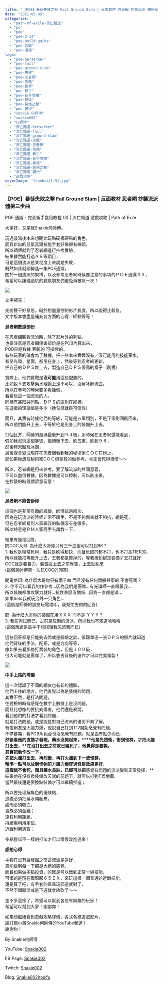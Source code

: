 ```yaml
---
title: "【POE】暴徒失敗之擊 Fail Ground Slam | 反面教材 忍者網 抄襲流派 體檢三步曲 | POE 通識 - 完全新手食用教程 (3) | 流亡黯道 遊戲攻略 | Path of Exile"
date: "2021-05-05"
categories: 
  - "path-of-exile-流亡黯道"
  - "pc"
  - "poe"
  - "poe-3-14"
  - "poe-build-guide"
  - "poe-近戰"
  - "poe-通識"
tags: 
  - "poe-berserker"
  - "poe-fail"
  - "poe-ground-slam"
  - "poe-失敗"
  - "poe-忍者網"
  - "poe-攻略"
  - "poe-教學"
  - "poe-新手"
  - "poe-新手攻略"
  - "poe-暴徒"
  - "poe-裂地之擊"
  - "poe-體檢"
  - "snakie-何師傅"
  - "snakie002"
  - "何師傅"
  - "流亡黯道-berserker"
  - "流亡黯道-fail"
  - "流亡黯道-ground-slam"
  - "流亡黯道-失敗"
  - "流亡黯道-忍者網"
  - "流亡黯道-攻略"
  - "流亡黯道-新手"
  - "流亡黯道-新手攻略"
  - "流亡黯道-暴徒"
  - "流亡黯道-裂地之擊"
  - "流亡黯道-體檢"
  - "遊戲攻略"
coverImage: "thumbnail-52.jpg"
---
```


### 【POE】暴徒失敗之擊 Fail Ground Slam | 反面教材 忍者網 抄襲流派 體檢三步曲  
POE 通識 - 完全新手食用教程 (3) | 流亡黯道 遊戲攻略 | Path of Exile

  
大家好，又是我Snakie何師傅。  

  
玩過漩渦後本來想開始玩點硬橋硬馬的角色，  
而且新出的怒氣瓦爾技能手套好像很有搞頭，  
所以師傅就到了忍者網進行抄考實驗，  
結果雖然能打過Ａ９等頭目，  
可是這個流派是某程度上來說是失敗，  
既然如此就順勢造一集POE通識，  
關於一個流派的架構，以及參考忍者網時候要注意的事項的ＰＯＥ通識＃３，  
希望可以讓碰過坑的觀眾朋友們避免再被坑一次！  

  
![](WordPress/2021-04-29-20-00-07_5.gif)  

  
[文字補完](https://snakie002hosifu.blogspot.com/2021/05/poe-fail-ground-slam-poe-3-path-of-exile.html#more)：  

  
先說聲不好意思，礙於想盡量控制影片長度，所以說得比較急，  
文字版本會盡量補充各方面的心得／經驗等等！  

  
**忍者網數據部份**  

  
在忍者網觀看流派時，除了影片外的列點，  
也要注意是忍者網傷害部份是在POB內算出來，  
POB只是數據 客觀的 可操控的，  
有些玩家的確會為了數據，把一些本來實戰沒有／沒可能用的技能藥水，  
甚至光環，星團，都用在身上，然後等到忍者網更新，  
把自己的ＤＰＳ堆上去，製造自己ＤＰＳ很高的樣子（刷榜）  

  
實際上，他們實戰是**沒可能**用這些配置的，  
比如說５支攻擊藥水理論上是不可以，沒解冰解流血，  
所以在參考的時候要多看幾個，  
看看玩這一個流派的人，  
同樣有甚麼共同點，ＤＰＳ的區別在那裡，  
在遊戲的理論值是多少（換句話就是可信性）  

  
而且，其實有時候他們的等級，可能是五軍類別，不是正常刷圖刷回來，  
所以他們能升上去，不等於他是用身上的裝備升上去，  

  
打個比方，師傅的漩渦最後升到９４級，那時候在忍者網還能看到，  
假如我沒玩這個暴徒，繼續衝下去，刷五軍，刷到９８，  
然後轉天賦玩冰劍，  
最後就會變成現在在忍者網看到我的秘術家ＣＯＣ在榜上，  
那如果你想玩秘術家CＯＣ但拿我的做參考，肯定會死得很慘～～  

  
所以，忍者網是用來參考，要了解流派的共同意義，  
不可以盡信數據，因為數據是可以控制，可以刷出來，  
在抄襲的時候請留意留意！  

  
![](WordPress/1.mp4_snapshot_02.05.444-1024x576.jpg)  

  
**忍者網不能告訴你**  

  
這個也是非常有趣的經驗，師傅試過兩次，  
因為在玩流派的時候非常不順手，不是不夠傷害就不夠抗，總是死，  
但在忍者網看到人家跟我的裝備沒有差很多，  
所以特意是ＰＭ人家高手去請教一下，  

  
結果有幾種回答，  
問COC大哥: 為什麼大哥你只有三千血但可以打到98？  
1\. 我也是經常死阿，我只是刷得超快，而且危險的都不打，也不打高TIER的，  
所以我能把等級升上去，王我都是賣掉的，等我換到綁定裝備才去打就好  
COC就是要暴力，裝備沒上去之前就龜，上去就亂來  
(這個是師傅第一次玩COC的回答)  

  
問電烙印: 為什麼大哥你只有兩千血 而且沒有任何閃躲甚麼的 不會死嗎？  
2\. 你不可以看我的作參考…因為我們是團隊…有光環師一直跟著我…  
所以裝備都堆攻擊力就好…抗性甚麼沒關係…因為一直都是滿…  
如果Solo我就玩另外一只角色…  
(這個是師傅的朋友玩電烙印，我幫忙去問的回答)  

  
問: 為什麼大哥你的裝備在用ＸＸＸ 而不是 ＹＹＹ？  
3\. 我在測試而已，之前是玩別的流派，所以我也不知道哈哈哈  
(這個應該是高手不想搭理我忽悠我而已)  

  
這些回答都是只能夠去問或是經驗之談，很難單憑一張ＤＰＳ的照片就知道  
他們背後的手法，配搭，或是方向等等，  
像如果去看那些打寶裝的角色，但是１００級，  
很大可能就是團隊了，所以要去背後的運作才可以完美複製！  

  
![](WordPress/2-3-1024x626.png)  

  
**中手上路的障礙**  

  
這一次認識了不同的網友也有新的體驗，  
他們卡住的地方，他們直覺以為是裝備的問題，  
其實不然，是打法問題，  
在體檢的時候感覺在數字上數據上是沒問題，  
而且比想像的要抗夠傷害，他們還是暴斃，  
看到他們的打法才看到問題，  
就是打法問題，或是說是對自己流派的優劣不夠了解，  
有位網友是火牆力爆，他說自己打到T12開始感覺有問題，  
不停暴斃，看POB角色台也沒感覺有問題，就是血有點少而已，  
**然後看他的直播才發現，藥水沒開起來，****他是先烈衝，衝到怪群，才把火牆打出去，****在沒打出去之前就已經死了，他覺得是暴斃，**  
其實把動作改一下，  
先把火牆打出去，再烈衝，再打火牆到下一波怪群，  
精準一點可以放到怪物前方讓力爆穿過怪群效果更好，  
這樣就不會死，而且藥水長註，已經可以把**感覺有問題的流派變到正常發揮，**  
結果他在沒有換裝備改天賦的前題下，就可以打到T15地圖，  
當然最後還是要換點裝備才可以繼續推進；  

  
所以要先理解角色的優缺點，  
追獵必須把藥水開起來，  
處刑必須吸血，  
貴族必須金錢；  
遠程利用距離，  
持續傷利用走位，  
近戰利用通貨；  

  
多點嘗試不一樣的打法才可以慢慢改進過來！  

  
**感想心得**  

  
手套在沒有給發掘之前這流派是還好，  
真能做到每一下都是大絕的感覺，  
而且如果做多點投資，的確是可以做到正常一線技能，  
可惜的是現在國際服６５ＥＸ，來玩這樣一個普通的近戰技能，  
還是算了吧，有手套的乖乖玩邪道就對了，  
不然下個聯盟或是下週就會給砍了～～  

  
差不多這樣了，希望可以幫到各位有興趣的玩家！  
希望可以幫到大家！謝謝你！  

  
如果想繼續看到遊戲攻略評價，各式各樣遊戲影片，  
請訂閱小弟Snakie何師傅的YouTube頻道！  
謝謝你！  

  
By Snakie何師傅  

  
YouTube: [Snakie002](https://www.youtube.com/c/Snakie002/)  

  
FB Page: [Snakie002](https://www.facebook.com/Snakie002/)  

  
Twitch: [Snakie002](https://www.twitch.tv/snakie002/)  

  
Blog: [Snakie002hosifu](https://snakie002hosifu.blog/)
